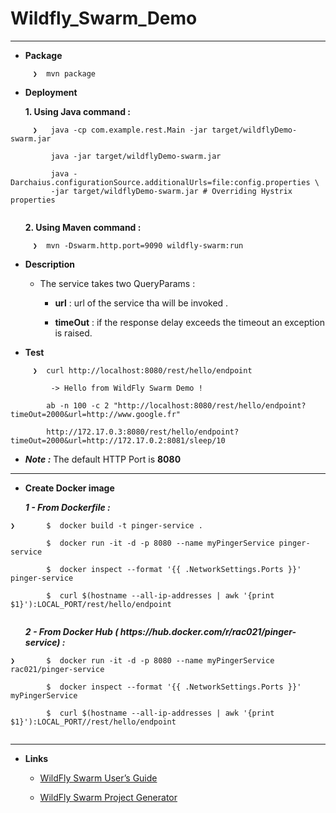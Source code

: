 # Wildfly_Swarm_Demo


--------------------------------------------------------------


 - **Package**
 
``` 
     ❯  mvn package

```    
 - **Deployment**
 
<ol>  <B> 1. Using Java command : </B></ol>

``` 
     ❯   java -cp com.example.rest.Main -jar target/wildflyDemo-swarm.jar

         java -jar target/wildflyDemo-swarm.jar
         
         java -Darchaius.configurationSource.additionalUrls=file:config.properties \
         -jar target/wildflyDemo-swarm.jar # Overriding Hystrix properties
         
```  
<ol>  <B> 2. Using Maven command : </B></ol>

``` 
     ❯  mvn -Dswarm.http.port=9090 wildfly-swarm:run

```    

 - **Description**
 
   * The service takes two QueryParams :
      
      * **url**     : url of the service tha will be invoked .
      
      * **timeOut** : if the response delay exceeds the timeout an exception is raised.
 

 - **Test**
 
``` 
     ❯  curl http://localhost:8080/rest/hello/endpoint
         
         -> Hello from WildFly Swarm Demo !
       
        ab -n 100 -c 2 "http://localhost:8080/rest/hello/endpoint?timeOut=2000&url=http://www.google.fr"
        
        http://172.17.0.3:8080/rest/hello/endpoint?timeOut=2000&url=http://172.17.0.2:8081/sleep/10
```     

 - ***Note :*** The default HTTP Port is **8080**

--------------------------------------------------------------

 - **Create Docker image**

<ol>  <B><i> 1 - From Dockerfile : </i></B></ol>

```
❯       $  docker build -t pinger-service .

        $  docker run -it -d -p 8080 --name myPingerService pinger-service
   
        $  docker inspect --format '{{ .NetworkSettings.Ports }}'  pinger-service

        $  curl $(hostname --all-ip-addresses | awk '{print $1}'):LOCAL_PORT/rest/hello/endpoint
         
```

<ol>  <B><i> 2 - From Docker Hub ( https://hub.docker.com/r/rac021/pinger-service) :</i></B></ol> 

```
❯       $  docker run -it -d -p 8080 --name myPingerService rac021/pinger-service

        $  docker inspect --format '{{ .NetworkSettings.Ports }}'  myPingerService
 
        $  curl $(hostname --all-ip-addresses | awk '{print $1}'):LOCAL_PORT//rest/hello/endpoint
   
```

--------------------------------------------------------------


 - **Links** 

   * [WildFly Swarm User’s Guide]( https://wildfly-swarm.gitbooks.io/wildfly-swarm-users-guide/content/index.html)

   * [WildFly Swarm Project Generator]( http://wildfly-swarm.io/generator)


